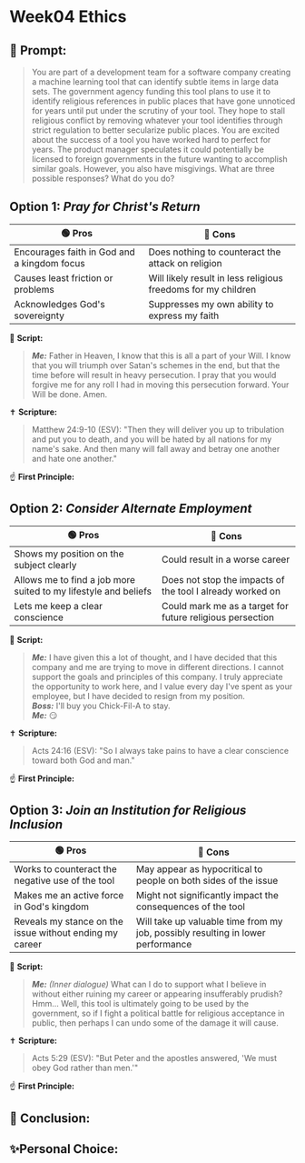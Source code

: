 # Week04 Ethics
## 🤔 Prompt:
> You are part of a development team for a software company creating a machine learning tool that can identify subtle items in large data sets. The government agency funding this tool plans to use it to identify religious references in public places that have gone unnoticed for years until put under the scrutiny of your tool. They hope to stall religious conflict by removing whatever your tool identifies through strict regulation to better secularize public places. You are excited about the success of a tool you have worked hard to perfect for years. The product manager speculates it could potentially be licensed to foreign governments in the future wanting to accomplish similar goals. However, you also have misgivings. What are three possible responses? What do you do?

## Option 1: _Pray for Christ's Return_

| 🟢 Pros      | 🔴 Cons       |
| ------------- | ------------- |
| Encourages faith in God and a kingdom focus | Does nothing to counteract the attack on religion |
| Causes least friction or problems | Will likely result in less religious freedoms for my children |
| Acknowledges God's sovereignty | Suppresses my own ability to express my faith |


📜 __Script:__
> ___Me:___ Father in Heaven, I know that this is all a part of your Will. I know that you will triumph over Satan's schemes in the end, but that the time before will result in heavy persecution. I pray that you would forgive me for any roll I had in moving this persecution forward. Your Will be done. Amen.

✝ __Scripture:__
> Matthew 24:9-10 (ESV): "Then they will deliver you up to tribulation and put you to death, and you will be hated by all nations for my name's sake. And then many will fall away and betray one another and hate one another."

☝ __First Principle:__
> 

## Option 2: _Consider Alternate Employment_

| 🟢 Pros      | 🔴 Cons       |
| ------------- | ------------- |
| Shows my position on the subject clearly | Could result in a worse career |
| Allows me to find a job more suited to my lifestyle and beliefs | Does not stop the impacts of the tool I already worked on |
| Lets me keep a clear conscience | Could mark me as a target for future religious persection |

📜 __Script:__
> ___Me:___ I have given this a lot of thought, and I have decided that this company and me are trying to move in different directions. I cannot support the goals and principles of this company. I truly appreciate the opportunity to work here, and I value every day I've spent as your employee, but I have decided to resign from my position.\
> ___Boss:___ I'll buy you Chick-Fil-A to stay.\
> ___Me:___ 😏

✝ __Scripture:__
> Acts 24:16 (ESV): "So I always take pains to have a clear conscience toward both God and man."

☝ __First Principle:__
> 

## Option 3: _Join an Institution for Religious Inclusion_

| 🟢 Pros      | 🔴 Cons       |
| ------------- | ------------- |
| Works to counteract the negative use of the tool | May appear as hypocritical to people on both sides of the issue |
| Makes me an active force in God's kingdom | Might not significantly impact the consequences of the tool |
| Reveals my stance on the issue without ending my career | Will take up valuable time from my job, possibly resulting in lower performance |

📜 __Script:__
> ___Me:___ _(Inner dialogue)_ What can I do to support what I believe in without either ruining my career or appearing insufferably prudish? Hmm... Well, this tool is ultimately going to be used by the government, so if I fight a political battle for religious acceptance in public, then perhaps I can undo some of the damage it will cause.

✝ __Scripture:__
> Acts 5:29 (ESV): "But Peter and the apostles answered, 'We must obey God rather than men.'"

☝ __First Principle:__
> 

## 🏁 Conclusion:
> 

## ✨Personal Choice:
> 